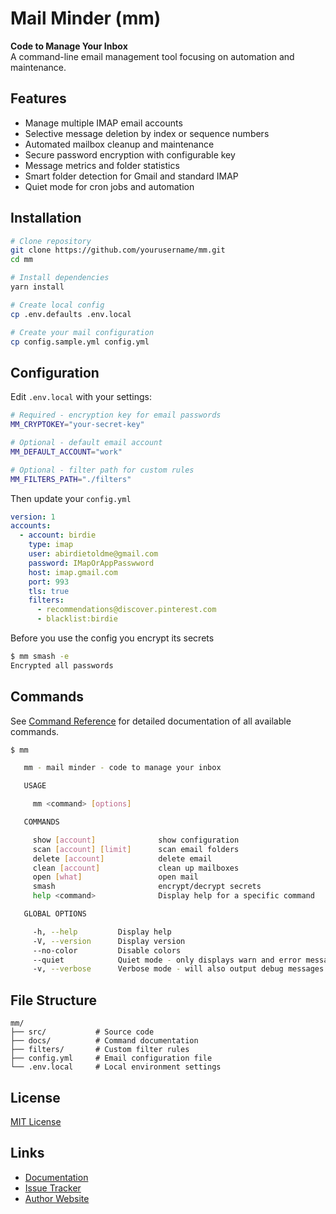 # Mail Minder (mm)

__Code to Manage Your Inbox__  
A command-line email management tool focusing on 
automation and maintenance.

## Features

- Manage multiple IMAP email accounts
- Selective message deletion by index or sequence numbers
- Automated mailbox cleanup and maintenance
- Secure password encryption with configurable key
- Message metrics and folder statistics
- Smart folder detection for Gmail and standard IMAP
- Quiet mode for cron jobs and automation

## Installation

```bash
# Clone repository
git clone https://github.com/yourusername/mm.git
cd mm

# Install dependencies
yarn install

# Create local config
cp .env.defaults .env.local

# Create your mail configuration
cp config.sample.yml config.yml
```

## Configuration

Edit `.env.local` with your settings:

```bash
# Required - encryption key for email passwords
MM_CRYPTOKEY="your-secret-key"

# Optional - default email account
MM_DEFAULT_ACCOUNT="work"

# Optional - filter path for custom rules
MM_FILTERS_PATH="./filters"
```
Then update your `config.yml`

```yml
version: 1
accounts:
  - account: birdie
    type: imap
    user: abirdietoldme@gmail.com
    password: IMapOrAppPasswword
    host: imap.gmail.com
    port: 993
    tls: true
    filters:
      - recommendations@discover.pinterest.com
      - blacklist:birdie
```

Before you use the config you encrypt its secrets

```bash
$ mm smash -e
Encrypted all passwords
```

## Commands

See [Command Reference](docs/commands.md) for detailed documentation of all available commands.

```bash
$ mm

   mm - mail minder - code to manage your inbox

   USAGE

     mm <command> [options]

   COMMANDS

     show [account]              show configuration                 
     scan [account] [limit]      scan email folders                 
     delete [account]            delete email                       
     clean [account]             clean up mailboxes                 
     open [what]                 open mail                          
     smash                       encrypt/decrypt secrets            
     help <command>              Display help for a specific command

   GLOBAL OPTIONS

     -h, --help         Display help                                      
     -V, --version      Display version                                   
     --no-color         Disable colors                                    
     --quiet            Quiet mode - only displays warn and error messages
     -v, --verbose      Verbose mode - will also output debug messages    
```

## File Structure

```
mm/
├── src/           # Source code
├── docs/          # Command documentation
├── filters/       # Custom filter rules
├── config.yml     # Email configuration file
└── .env.local     # Local environment settings
```

## License

[MIT License](LICENSE)

## Links

- [Documentation](docs/commands.md)
- [Issue Tracker](https://github.com/yourusername/mm/issues)
- [Author Website](https://codemarc.net)
